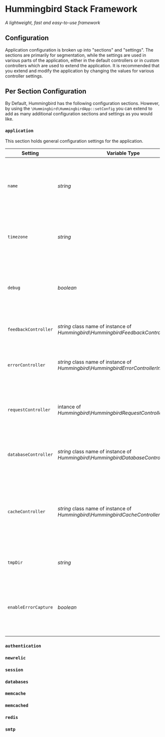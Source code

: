 # Hummingbird Stack Framework

*A lightweight, fast and easy-to-use framework*

## Configuration

Application configuration is broken up into "sections" and "settings". The sections are primarily for segmentation, while the settings are used in various parts of the application, either in the default controllers or in custom controllers which are used to extend the application.
It is recommended that you extend and modify the application by changing the values for various controller settings. 

## Per Section Configuration

By Default, Hummingbird has the following configuration sections. However, by using the `\Hummingbird\HummingbirdApp::setConfig` you can extend to add as many additional configuration sections and settings as you would like.

### `application`

This section holds general configuration settings for the application.

| Setting | Variable Type | Description | Default |
| ------- | ------------- | ----------- | ------- |
| `name` | *string* | The name of the application. Used in various functions, especially reporting & feedback | `Hummingbird Application` |
| `timezone` | *string* | A string representing a PHP timezone. [See PHP's Documentation for more information](http://php.net/manual/en/timezones.php) | `UTC` |
| `debug` | *boolean* | Whether or not debugging is enabled. Debugging will cause a process to stop if there are **ANY** errors in the code | `true` |
| `feedbackController` | *string* class name of instance of *Hummingbird\HummingbirdFeedbackControllerInterface* | A controller used to return feedback to a client | `\Hummingbird\HummingbirdDefaultFeedbackController` |
| `errorController` | *string* class name of instance of *Hummingbird\HummingbirdErrorControllerInterface* | A controller used to handle system errors without interupting the execution of the script | `\Hummingbird\HummingbirdDefaultErrorController` |
| `requestController` | intance of *Hummingbird\HummingbirdRequestControllerInterface* | A controller which handles information and functionality related to client request | `\Hummingbird\HummingbirdDefaultRequestController` |
| `databaseController` | *string* class name of instance of *Hummingbird\HummingbirdDatabaseControllerInterface* | A controller which handles wraps and handles the interaction with a database | `\Hummingbird\HummingbirdDefaultDatabaseController` |
| `cacheController` | *string* class name of instance of *Hummingbird\HummingbirdCacheControllerInterface* | A controller which intelligently attempts to handle caching by using the fastest caching mechanism available | `\Hummingbird\HummingbirdDefaultCacheController` |
| `tmpDir` | *string* | A writable directory which is used for storing temporary files | `/tmp/` |
| `enableErrorCapture` | *boolean* | Enable using the error controller to handle errors instead of letting PHP handle it via its default settings | `true` |

### `authentication`



### `newrelic`



### `session`



### `databases`



### `memcache`



### `memcached`



### `redis`



### `smtp`


